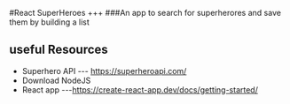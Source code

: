 #React SuperHeroes +++
###An app to search for superherores and save them by building a  list

## useful Resources
* Superhero API  --- https://superheroapi.com/
* Download NodeJS 
* React app      ---https://create-react-app.dev/docs/getting-started/